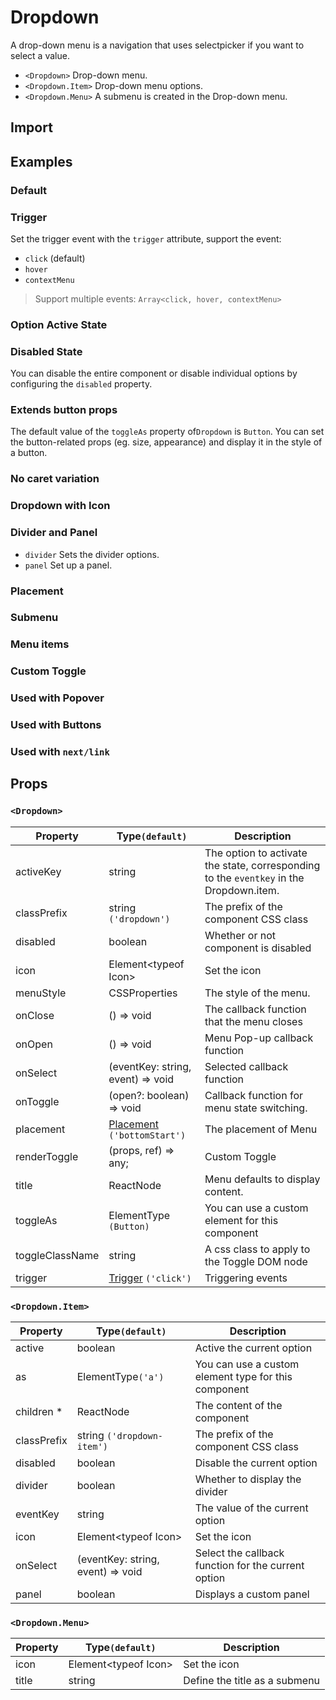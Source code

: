 # Dropdown

A drop-down menu is a navigation that uses selectpicker if you want to select a value.

- `<Dropdown>` Drop-down menu.
- `<Dropdown.Item>` Drop-down menu options.
- `<Dropdown.Menu>` A submenu is created in the Drop-down menu.

## Import

<!--{include:(components/dropdown/fragments/import.md)}-->

## Examples

### Default

<!--{include:`basic.md`}-->

### Trigger

Set the trigger event with the `trigger` attribute, support the event:

- `click` (default)
- `hover`
- `contextMenu`

> Support multiple events: `Array<click, hover, contextMenu>`

<!--{include:`trigger.md`}-->

### Option Active State

<!--{include:`active.md`}-->

### Disabled State

You can disable the entire component or disable individual options by configuring the `disabled` property.

<!--{include:`disabled.md`}-->

### Extends button props

The default value of the `toggleAs` property of`Dropdown` is `Button`. You can set the button-related props (eg. size, appearance) and display it in the style of a button.

<!--{include:`toggle-as.md`}-->

### No caret variation

<!--{include:`no-caret.md`}-->

### Dropdown with Icon

<!--{include:`icons.md`}-->

### Divider and Panel

- `divider` Sets the divider options.
- `panel` Set up a panel.

<!--{include:`divider.md`}-->

### Placement

<!--{include:`placement.md`}-->

### Submenu

<!--{include:`submenu.md`}-->

### Menu items

<!--{include:`menu-items.md`}-->

### Custom Toggle

<!--{include:`custom-toggle.md`}-->

### Used with Popover

<!--{include:`with-popover.md`}-->

### Used with Buttons

<!--{include:`buttons.md`}-->

### Used with `next/link`

<!--{include:`with-router.md`}-->

## Props

### `<Dropdown>`

| Property        | Type`(default)`                                        | Description                                                                             |
| --------------- | ------------------------------------------------------ | --------------------------------------------------------------------------------------- |
| activeKey       | string                                                 | The option to activate the state, corresponding to the `eventkey` in the Dropdown.item. |
| classPrefix     | string `('dropdown')`                                  | The prefix of the component CSS class                                                   |
| disabled        | boolean                                                | Whether or not component is disabled                                                    |
| icon            | Element&lt;typeof Icon&gt;                             | Set the icon                                                                            |
| menuStyle       | CSSProperties                                          | The style of the menu.                                                                  |
| onClose         | () => void                                             | The callback function that the menu closes                                              |
| onOpen          | () => void                                             | Menu Pop-up callback function                                                           |
| onSelect        | (eventKey: string, event) => void                      | Selected callback function                                                              |
| onToggle        | (open?: boolean) => void                               | Callback function for menu state switching.                                             |
| placement       | [Placement](#code-ts-placement-code) `('bottomStart')` | The placement of Menu                                                                   |
| renderToggle    | (props, ref) => any;                                   | Custom Toggle                                                                           |
| title           | ReactNode                                              | Menu defaults to display content.                                                       |
| toggleAs        | ElementType `(Button)`                                 | You can use a custom element for this component                                         |
| toggleClassName | string                                                 | A css class to apply to the Toggle DOM node                                             |
| trigger         | [Trigger](#code-ts-trigger-code) `('click')`           | Triggering events                                                                       |

### `<Dropdown.Item>`

| Property    | Type`(default)`                   | Description                                          |
| ----------- | --------------------------------- | ---------------------------------------------------- |
| active      | boolean                           | Active the current option                            |
| as          | ElementType`('a')`                | You can use a custom element type for this component |
| children \* | ReactNode                         | The content of the component                         |
| classPrefix | string `('dropdown-item')`        | The prefix of the component CSS class                |
| disabled    | boolean                           | Disable the current option                           |
| divider     | boolean                           | Whether to display the divider                       |
| eventKey    | string                            | The value of the current option                      |
| icon        | Element&lt;typeof Icon&gt;        | Set the icon                                         |
| onSelect    | (eventKey: string, event) => void | Select the callback function for the current option  |
| panel       | boolean                           | Displays a custom panel                              |

### `<Dropdown.Menu>`

| Property | Type`(default)`            | Description                   |
| -------- | -------------------------- | ----------------------------- |
| icon     | Element&lt;typeof Icon&gt; | Set the icon                  |
| title    | string                     | Define the title as a submenu |

<!--{include:(_common/types/placement8.md)}-->
<!--{include:(_common/types/trigger.md)}-->
